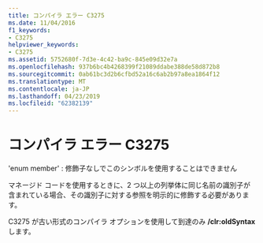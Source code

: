 ```yaml
---
title: コンパイラ エラー C3275
ms.date: 11/04/2016
f1_keywords:
- C3275
helpviewer_keywords:
- C3275
ms.assetid: 5752680f-7d3e-4c42-ba9c-845e09d32e7a
ms.openlocfilehash: 937b6bc4b4268399f21089ddabe388de58d872b8
ms.sourcegitcommit: 0ab61bc3d2b6cfbd52a16c6ab2b97a8ea1864f12
ms.translationtype: MT
ms.contentlocale: ja-JP
ms.lasthandoff: 04/23/2019
ms.locfileid: "62382139"
---
```

# <a name="compiler-error-c3275"></a>コンパイラ エラー C3275

'enum member' : 修飾子なしでこのシンボルを使用することはできません

マネージド コードを使用するときに、2 つ以上の列挙体に同じ名前の識別子が含まれている場合、その識別子に対する参照を明示的に修飾する必要があります。

C3275 が古い形式のコンパイラ オプションを使用して到達のみ **/clr:oldSyntax**します。
